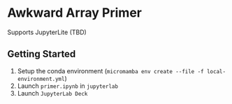 # Awkward Array Primer

Supports JupyterLite (TBD)

## Getting Started
1. Setup the conda environment (`micromamba env create --file -f local-environment.yml`)
2. Launch `primer.ipynb` in `jupyterlab`
3. Launch `JupyterLab Deck`

